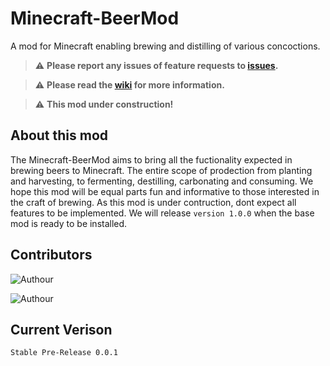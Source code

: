 # Minecraft-BeerMod

A mod for Minecraft enabling brewing and distilling of various concoctions. 

> :warning: **Please report any issues of feature requests to [issues](https://github.com/ChristopherLyon/Minecraft-BeerMod/issues).**


> :warning: **Please read the [wiki](https://github.com/ChristopherLyon/Minecraft-BeerMod/wiki) for more information.**

> :warning: **This mod under construction!**


## About this mod



The Minecraft-BeerMod aims to bring all the fuctionality expected in brewing beers to Minecraft. The entire scope of prodection from planting and harvesting, to fermenting, destilling, carbonating and consuming. We hope this mod will be equal parts fun and informative to those interested in the craft of brewing. As this mod is under contruction, dont expect all features to be implemented. We will release `version 1.0.0` when the base mod is ready to be installed.


## Contributors


![Authour](https://img.shields.io/badge/Author-Aksel%20Tr%C3%B8an-blue)

![Authour](https://img.shields.io/badge/Author-Christopher%20Lyon-blue)



## Current Verison
`Stable Pre-Release 0.0.1`
